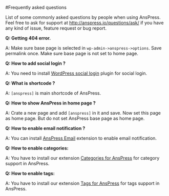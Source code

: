 #Frequently asked questions

List of some commonly asked questions by people when using AnsPress. Feel free to ask for support at http://anspress.io/questions/ask/ if you have any kind of issue, feature request or bug report.

**Q: Getting 404 error.**

A: Make sure base page is selected in `wp-admin->anspress->options`. Save permalink once. Make sure base page is not set to home page.

**Q: How to add social login ?**

A: You need to install [WordPress social login](https://wordpress.org/plugins/wordpress-social-login/) plugin for social login.

**Q: What is shortcode ?**

A: `[anspress]` is main shortcode of AnsPress.

**Q: How to show AnsPress in home page ?**

A: Crate a new page and add `[anspress]` in it and save. Now set this page as home page. But do not set AnsPress base page as home page.

**Q: How to enable email notification ?**

A: You can install [AnsPress Email](https://anspress.io/download/anspress-email/) extension to enable email notification.

**Q: How to enable categories:**

A: You have to install our extension [Categories for AnsPress](https://anspress.io/download/categories-for-anspress/) for category support in AnsPress.

**Q: How to enable tags:**

A: You have to install our extension [Tags for AnsPress](https://anspress.io/download/tags-for-anspress/) for tags support in AnsPress.